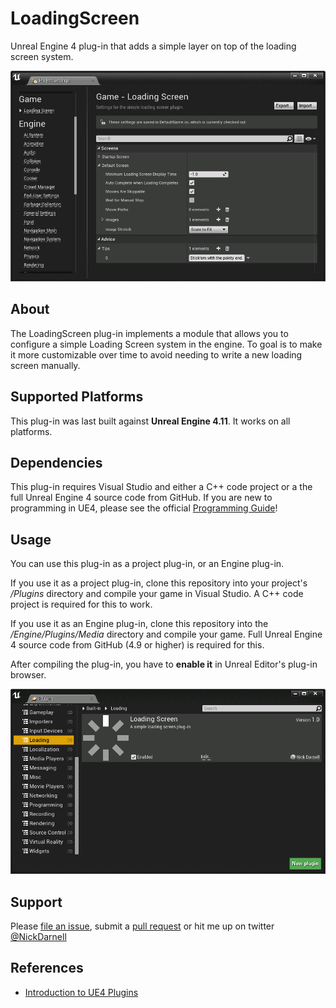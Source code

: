 # LoadingScreen

Unreal Engine 4 plug-in that adds a simple layer on top of the loading screen system.

![Screenshot](Docs/screenshot.png)


## About

The LoadingScreen plug-in implements a module that allows you to configure a simple
Loading Screen system in the engine.  To goal is to make it more customizable over 
time to avoid needing to write a new loading screen manually.


## Supported Platforms

This plug-in was last built against **Unreal Engine 4.11**. It works on all
platforms.


## Dependencies

This plug-in requires Visual Studio and either a C++ code project or a the full
Unreal Engine 4 source code from GitHub. If you are new to programming in UE4,
please see the official [Programming Guide](https://docs.unrealengine.com/latest/INT/Programming/index.html)! 


## Usage

You can use this plug-in as a project plug-in, or an Engine plug-in.

If you use it as a project plug-in, clone this repository into your project's
*/Plugins* directory and compile your game in Visual Studio. A C++ code project
is required for this to work.

If you use it as an Engine plug-in, clone this repository into the
*/Engine/Plugins/Media* directory and compile your game. Full Unreal Engine 4
source code from GitHub (4.9 or higher) is required for this.

After compiling the plug-in, you have to **enable it** in Unreal Editor's
plug-in browser.

![plugin](Docs/plugins.png)


## Support

Please [file an issue](https://github.com/nickdarnell/LoadingScreen/issues),
submit a [pull request](https://github.com/nickdarnell/LoadingScreen/pulls?q=is%3Aopen+is%3Apr)
or hit me up on twitter [@NickDarnell](https://twitter.com/NickDarnell)


## References

* [Introduction to UE4 Plugins](https://wiki.unrealengine.com/An_Introduction_to_UE4_Plugins)
